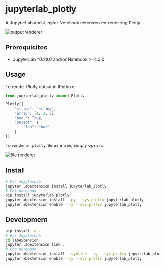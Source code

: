 # jupyterlab_plotly

A JupyterLab and Jupyter Notebook extension for rendering Plotly

![output renderer](http://g.recordit.co/QAsC7YULcY.gif)

## Prerequisites

* JupyterLab ^0.20.0 and/or Notebook >=4.3.0

## Usage

To render Plotly output in IPython:

```python
from jupyterlab_plotly import Plotly

Plotly({
    "string": "string",
    "array": [1, 2, 3],
    "bool": True,
    "object": {
        "foo": "bar"
    }
})
```

To render a `.plotly` file as a tree, simply open it:

![file renderer](http://g.recordit.co/cbf0xnQHKn.gif)

## Install

```bash
# For JupyterLab
jupyter labextension install jupyterlab_plotly
# For Notebook
pip install jupyterlab_plotly
jupyter nbextension install --py --sys-prefix jupyterlab_plotly
jupyter nbextension enable --py --sys-prefix jupyterlab_plotly
```

## Development

```bash
pip install -e .
# For JupyterLab
cd labextension
jupyter labextension link .
# For Notebook
jupyter nbextension install --symlink --py --sys-prefix jupyterlab_plotly
jupyter nbextension enable --py --sys-prefix jupyterlab_plotly
```
